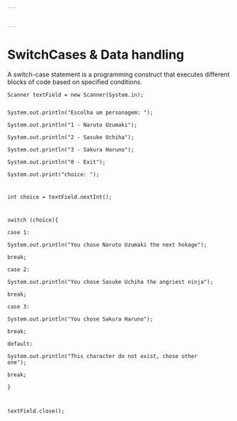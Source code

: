 ```yaml
---


---
```


<h1 id="switchcases--data-handling">SwitchCases &amp; Data handling</h1>
<p>A switch-case statement is a programming construct that executes different blocks of code based on specified conditions.</p>
<pre><code>Scanner textField = new Scanner(System.in);  
  
System.out.println("Escolha um personagem: ");  
System.out.println("1 - Naruto Uzumaki");  
System.out.println("2 - Sasuke Uchiha");  
System.out.println("3 - Sakura Haruno");  
System.out.println("0 - Exit");  
System.out.print("choice: ");  
  
int choice = textField.nextInt();  
  
  
switch (choice){  
        case 1:  
            System.out.println("You chose Naruto Uzumaki the next hokage");  
            break;  
        case 2:  
            System.out.println("You chose Sasuke Uchiha the angriest ninja");  
            break;  
        case 3:  
            System.out.println("You chose Sakura Haruno");  
            break;  
        default:  
            System.out.println("This character do not exist, chose other one");  
            break;  
}  
  
  
  
  
textField.close();
</code></pre>


